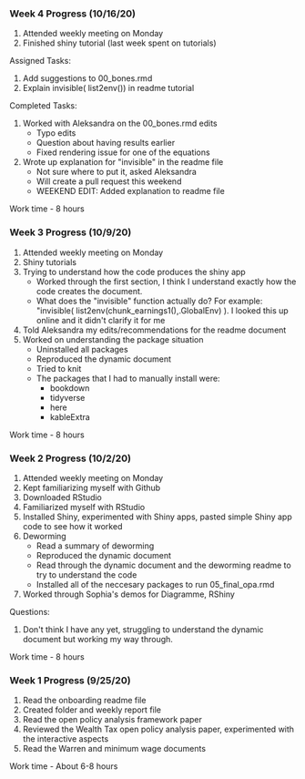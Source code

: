 ### Week 4 Progress (10/16/20)

1) Attended weekly meeting on Monday
2) Finished shiny tutorial (last week spent on tutorials)

Assigned Tasks:

1) Add suggestions to 00_bones.rmd
2) Explain invisible( list2env()) in readme tutorial

Completed Tasks:

1) Worked with Aleksandra on the 00_bones.rmd edits
    * Typo edits
    * Question about having results earlier
    * Fixed rendering issue for one of the equations
2) Wrote up explanation for "invisible" in the readme file
    * Not sure where to put it, asked Aleksandra
    * Will create a pull request this weekend
    * WEEKEND EDIT: Added explanation to readme file

Work time - 8 hours

### Week 3 Progress (10/9/20)

1) Attended weekly meeting on Monday
2) Shiny tutorials
3) Trying to understand how the code produces the shiny app
    * Worked through the first section, I think I understand exactly how the code creates the document.
    * What does the "invisible" function actually do? For example: "invisible( list2env(chunk_earnings1(),.GlobalEnv) ). I looked this up online and it didn't       clarify it for me
4) Told Aleksandra my edits/recommendations for the readme document
5) Worked on understanding the package situation
    * Uninstalled all packages
    * Reproduced the dynamic document
    * Tried to knit
    * The packages that I had to manually install were:
      * bookdown
      * tidyverse
      * here
      * kableExtra

Work time - 8 hours

### Week 2 Progress (10/2/20)

1) Attended weekly meeting on Monday
2) Kept familiarizing myself with Github
3) Downloaded RStudio
4) Familiarized myself with RStudio
5) Installed Shiny, experimented with Shiny apps, pasted simple Shiny app code to see how it worked
6) Deworming
    * Read a summary of deworming
    * Reproduced the dynamic document
    * Read through the dynamic document and the deworming readme to try to understand the code
    * Installed all of the neccesary packages to run 05_final_opa.rmd
7) Worked through Sophia's demos for Diagramme, RShiny

Questions:

1) Don't think I have any yet, struggling to understand the dynamic document but working my way through.

Work time - 8 hours

### Week 1 Progress (9/25/20)

1) Read the onboarding readme file
2) Created folder and weekly report file
3) Read the open policy analysis framework paper
4) Reviewed the Wealth Tax open policy analysis paper, experimented with the interactive aspects
5) Read the Warren and minimum wage documents

Work time - About 6-8 hours
